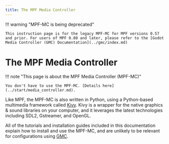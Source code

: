 ```yaml
---
title: The MPF Media Controller
---
```


!!! warning "MPF-MC is being deprecated"

    This instruction page is for the legacy MPF-MC for MPF versions 0.57 and prior. For users of MPF 0.80 and later, please refer to the [Godot Media Controller (GMC) Documentation](../gmc/index.md)

# The MPF Media Controller

!!! note "This page is about the MPF Media Controller (MPF-MC)"

    You don't have to use the MPF-MC. [Details here](../start/media_controller.md).

Like MPF, the MPF-MC is also written in Python, using a Python-based
multimedia framework called [Kivy](http://kivy.org). Kivy is a wrapper
for the native graphics & sound libraries on your computer, and it
leverages the latest technologies including SDL2, Gstreamer, and OpenGL.

All of the tutorials and installation guides included in this
documentation explain how to install and use the MPF-MC, and are 
unlikely to be relevant for configurations using [GMC](../gmc/index.md).
